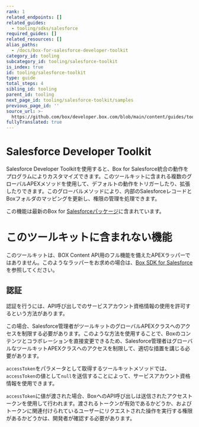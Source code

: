 ```yaml
---
rank: 1
related_endpoints: []
related_guides:
  - tooling/sdks/salesforce
required_guides: []
related_resources: []
alias_paths:
  - /docs/box-for-salesforce-developer-toolkit
category_id: tooling
subcategory_id: tooling/salesforce-toolkit
is_index: true
id: tooling/salesforce-toolkit
type: guide
total_steps: 4
sibling_id: tooling
parent_id: tooling
next_page_id: tooling/salesforce-toolkit/samples
previous_page_id: ''
source_url: >-
  https://github.com/box/developer.box.com/blob/main/content/guides/tooling/salesforce-toolkit/index.md
fullyTranslated: true
---
```

# Salesforce Developer Toolkit

Salesforce Developer Toolkitを使用すると、Box for Salesforce統合の動作をプログラムによりカスタマイズできます。このツールキットに含まれる複数のグローバルAPEXメソッドを使用して、デフォルトの動作をトリガーしたり、拡張したりできます。このグローバルメソッドにより、内部のSalesforceレコードとBoxフォルダのマッピングを更新し、権限の管理を処理できます。

<Message type="notice">

この機能は最新のBox for [Salesforceパッケージ][sf-package]に含まれています。

</Message>

<Message type="warning">

# このツールキットに含まれない機能

このツールキットは、BOX Content API用のフル機能を備えたAPEXラッパーではありません。このようなラッパーをお求めの場合は、[Box SDK for Salesforce][sf-sdk]を参照してください。

</Message>

## 認証

認証を行うには、API呼び出しでのサービスアカウント資格情報の使用を許可するという方法があります。

この場合、Salesforce管理者がツールキットのグローバルAPEXクラスへのアクセスを制限する必要があります。このような方法を使用することで、Boxのコンテンツとコラボレーションを直接変更できるため、Salesforce管理者はグローバルなツールキットAPEXクラスへのアクセスを制限して、適切な措置を講じる必要があります。

`accessToken`をパラメータとして取得するツールキットメソッドでは、`accessToken`の値として`null`を送信することによって、サービスアカウント資格情報を使用できます。

`accessToken`に値が渡された場合、BoxへのAPI呼び出しは送信されたアクセストークンを使用して行われます。渡されるトークンが有効であるかどうか、およびトークンに関連付けられているユーザーにリクエストされた操作を実行する権限があるかどうかは、開発者が確認する必要があります。

<!-- i18n-enable localize-links -->

[sf-package]: https://support.box.com/hc/ja/articles/360044195713-Box-for-Salesforceのインストールと設定

[sf-sdk]: https://github.com/box/box-salesforce-sdk

<!-- i18n-disable localize-links -->
